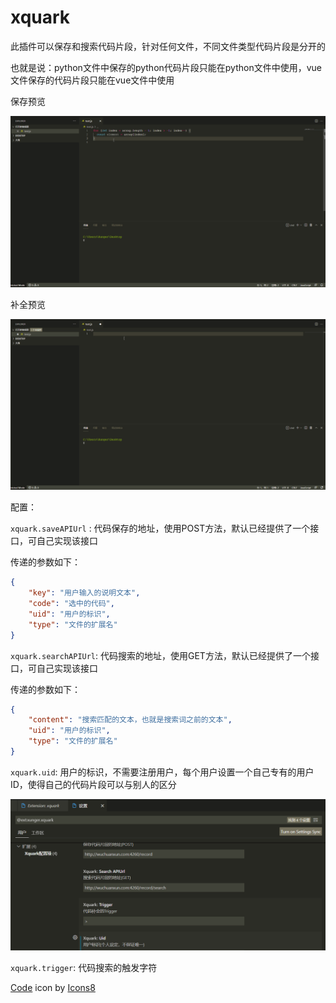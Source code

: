 # xquark

此插件可以保存和搜索代码片段，针对任何文件，不同文件类型代码片段是分开的

也就是说：python文件中保存的python代码片段只能在python文件中使用，vue文件保存的代码片段只能在vue文件中使用



保存预览

![saving](README.assets/saving.gif)



补全预览

![search](README.assets/search.gif)



配置：

`xquark.saveAPIUrl` : 代码保存的地址，使用POST方法，默认已经提供了一个接口，可自己实现该接口

传递的参数如下：

```json
{
    "key": "用户输入的说明文本",
    "code": "选中的代码",
    "uid": "用户的标识",
    "type": "文件的扩展名"
}
```



`xquark.searchAPIUrl`: 代码搜索的地址，使用GET方法，默认已经提供了一个接口，可自己实现该接口

传递的参数如下：

```json
{
    "content": "搜索匹配的文本，也就是搜索词之前的文本",
    "uid": "用户的标识",
    "type": "文件的扩展名"
}
```



`xquark.uid`: 用户的标识，不需要注册用户，每个用户设置一个自己专有的用户ID，使得自己的代码片段可以与别人的区分

![image-20210806165834251](README.assets/image-20210806165834251.png)



`xquark.trigger`: 代码搜索的触发字符



<a target="_blank" href="https://icons8.com/icon/43988/code">Code</a> icon by <a target="_blank" href="https://icons8.com">Icons8</a>

